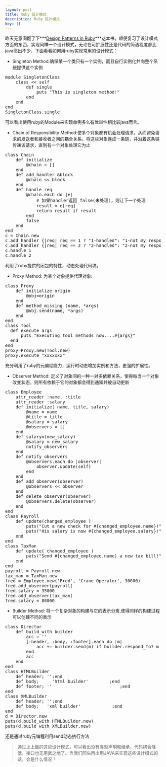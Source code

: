 ```yaml
---
layout: post
title: Ruby 设计模式
description: Ruby 设计模式
key: []
---
```

昨天无意间翻了下***[Design Patterns in Ruby][1]***这本书，顺便复习了设计模式方面的东西，实现同样一个设计模式，无论在可扩展性还是代码的简洁程度都比java高出不少，下面看看如何用ruby实现常用的设计模式：

 - Singleton Method:确保某一个类只有一个实例，而且自行实例化并向整个系统提供这个实例
<pre>
module SingletonClass
	class << self
		def single
			puts "This is singleton method!"
		end
	end
end
SingletonClass.single
</pre>
可以看出使用ruby的Module来实现单例多么有优越性相比较java而言。
 - Chain of Responsibility Method:使多个对象都有机会处理请求，从而避免请求的发送者和接收者之间的耦合关系。将这些对象连成一条链，并沿着这条链传递该请求，直到有一个对象处理它为止
<pre>
class Chain
	def initialize
		@chain = []
	end
	def add_handler &block
		@chain << block
	end
	def handle req
		@chain.each do |e|
			# 如果handler返回 false(未处理)，则让下一个处理
			result = e[req]
			return result if result
		end
		false
	end
end
c = Chain.new
c.add_handler {|req| req == 1 ? "1-handled": "1-not my responsibility" }
c.add_handler {|req| req == 2 ? "2-handled": "2-not my responsibility" }
c.handle 1
c.handle 2
</pre>
利用了ruby提供的闭包的特性，动态处理代码块。
 - Proxy Method: 为某个对象提供代理对象:
<pre>
class Proxy
	def initialize origin
		@obj=origin
	end
	def method_missing (name, *args)
		@obj.send(name, *args)
	end
end
class Tool
  def execute args
	  puts "Executing tool methods now....#{args}"
  end
end
proxy=Proxy.new(Tool.new)
proxy.execute "xxxxxxx"
</pre>
充分利用了ruby的元编程能力，运行时动态增加实例和方法，更强的扩展性。
 - Observer Method: 定义了对象间的一种一对多依赖关系，使得每当一个对象改变状态，则所有依赖于它的对象都会得到通知并被自动更新
<pre>
class Employee
	attr_reader :name, :title
	attr_reader :salary
	def initialize( name, title, salary)
		@name = name
		@title = title
		@salary = salary
		@observers = []
	end
	def salary=(new_salary)
		@salary = new_salary
		notify_observers
	end
	def notify_observers
		@observers.each do |observer|
			observer.update(self)
		end
	end
	def add_observer(observer)
		@observers << observer
	end
	def delete_observer(observer)
		@observers.delete(observer)
	end
end
class Payroll
	def update(changed_employee )
		puts("Cut a new check for #{changed_employee.name}!")
		puts("His salary is now #{changed_employee.salary}!")
	end
end
class TaxMan
	def update( changed_employee )
		puts("Send #{changed_employee.name} a new tax bill!")
	end
end
payroll = Payroll.new
tax_man = TaxMan.new
fred = Employee.new('Fred', 'Crane Operator', 30000)
fred.add_observer(payroll)
fred.salary = 35000
fred.add_observer(tax_man)
fred.salary = 88000
</pre>
 - Builder Method: 将一个复杂对象的构建与它的表示分离,使得同样的构建过程可以创建不同的表示
<pre>
class Director
	def build_with builder
		acc = ''
		[:header, :body, :footer].each do |m|
			acc += builder.send(m) if builder.respond_to? m
		end
		acc
	end
end
class HTMLBuilder
	def header; '<html><title>html builder</title>';end
	def body;	  '<body>html builder</body>'        ;end
	def footer; '</html>'                          ;end
end
class XMLBuilder
	def header; '<?xml version="1.0" charset="utf-8">';end
	def body;   '<root>xml builder</root>'            ;end
end
d = Director.new
puts(d.build_with HTMLBuilder.new)
puts(d.build_with XMLBuilder.new)
</pre>
还是通过ruby元编程利用send动态执行方法

> 通过上上面的这些设计模式，可以看出没有类型声明和继承，代码耦合降低，接口也无用武之地了。当我们回头再出用JAVA来实现这些设计模式的话，会是什么情况？

  [1]: http://cms.everyday-cn.com/zh/ibook_download/13 "design pattern"
